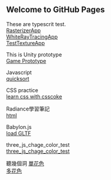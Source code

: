 ## Welcome to GitHub Pages

These are typescrit test.  
[RasterizerApp](RasterizerApp.html)  
[WhiteRayTracingApp](WhiteRayTracingApp.html)  
[TestTextureApp](TestTextureApp.html)


This is Unity prototype  
[Game Prototype](/Game/index.html)


Javascript  
[quicksort](quicksort/index.html)


CSS practice  
[learn css with csscoke](https://htmlpreview.github.io/?https://github.com/xwc2021/what-is-radiance/blob/main/learn_css_with_csscoke.html) 


Radiance學習筆記  
[html](https://xwc2021.github.io/mypage/radiance-reading-notes/index.html) 


Babylon.js  
[load GLTF](https://xwc2021.github.io/mypage/WebModelViewer) 


three_js_chage_color_test  
[three_js_chage_color_test](https://xwc2021.github.io/mypage/three_js_chage_color_test) 

聽幾個洞 
[單花色](https://xwc2021.github.io/mypage/EMaji)  
[多花色](https://xwc2021.github.io/mypage/EMaji/multiple.html) 

